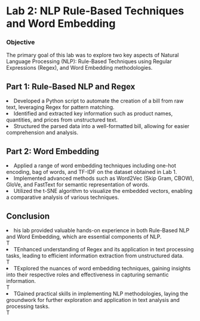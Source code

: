 <h1>Lab 2: NLP Rule-Based Techniques and Word Embedding</h1>

<h3>Objective</h3>
<p>The primary goal of this lab was to explore two key aspects of Natural Language Processing (NLP): Rule-Based Techniques using Regular Expressions (Regex), and Word Embedding methodologies.</p>

<h2>Part 1: Rule-Based NLP and Regex</h2>

<li>Developed a Python script to automate the creation of a bill from raw text, leveraging Regex for pattern matching.</li>
<li>Identified and extracted key information such as product names, quantities, and prices from unstructured text.</li>
<li>Structured the parsed data into a well-formatted bill, allowing for easier comprehension and analysis.</li>

<h2>Part 2: Word Embedding</h2>

<li>Applied a range of word embedding techniques including one-hot encoding, bag of words, and TF-IDF on the dataset obtained in Lab 1.</li>
<li>Implemented advanced methods such as Word2Vec (Skip Gram, CBOW), GloVe, and FastText for semantic representation of words.</li>
<li>Utilized the t-SNE algorithm to visualize the embedded vectors, enabling a comparative analysis of various techniques.</li>
<h2>Conclusion</h2>
<li>his lab provided valuable hands-on experience in both Rule-Based NLP and Word Embedding, which are essential components of NLP.</li>T

<li>TEnhanced understanding of Regex and its application in text processing tasks, leading to efficient information extraction from unstructured data.</li>T
<li>TExplored the nuances of word embedding techniques, gaining insights into their respective roles and effectiveness in capturing semantic information.</li>T
<li>TGained practical skills in implementing NLP methodologies, laying the groundwork for further exploration and application in text analysis and processing tasks.</li>T

